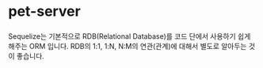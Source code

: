 # pet-server




###
Sequelize는 기본적으로 RDB(Relational Database)를 코드 단에서 사용하기 쉽게 해주는 ORM 입니다.
RDB의 1:1, 1:N, N:M의 연관(관계)에 대해서 별도로 알아두는 것이 좋습니다.